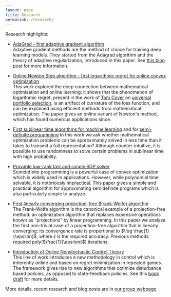```yaml
---
layout: page
title: Research
permalink: /research/
---
```


Research highlights: 
- [AdaGrad - first adaptive gradient algorithm](https://dl.acm.org/doi/10.5555/1953048.2021068)  
  Adaptive gradient methods are the method of choice for training deep learning models. They started from the Adagrad algorithm and the theory of adaptive regularization, introduced in this paper. See [this blog post](https://www.minregret.com/2023/05/15/meta-optimization.html) for more information. 

- [Online Newton Step algorithm - first logarithmic regret for online convex optimization](https://link.springer.com/article/10.1007/s10994-007-5016-8)  
  This work explored the deep connection between mathematical optimization and online learning: it shows that the phenomenon of logarithmic regret, present in the work of [Tom Cover](https://en.wikipedia.org/wiki/Thomas_M._Cover) on [universal portfolio selection](https://en.wikipedia.org/wiki/Universal_portfolio_algorithm), is an artifact of curvature of the loss function, and can be explained using efficient methods from mathematical optimization. The paper gives an online variant of Newton's method, which has found numerous applications since.
 
- [First sublinear time algorithms for machine learning](https://arxiv.org/abs/1010.4408) and for [semi-definite programming](https://link.springer.com/article/10.1007/s10107-015-0932-z)
  In this work we ask whether mathematical optimization problems can be approximately solved in less time than it takes to transmit a full representation? Although counter-intuitive, it is possible to use randomness to solve certain problems in sublinear time with high probability. 

- [Provable low-rank fast and simple SDP solver](https://link.springer.com/chapter/10.1007/978-3-540-78773-0_27)  
  Semidefinite programming is a powerful case of convex optimization which is widely used in applications. However, while polynomial time solvable, it is notoriously impractical. This paper gives a simple and practical algorithm for approximating semidefinite programs which is also particularly simple to analyze. 

- [First linearly converging projection-free (Frank-Wolfe) algorithm](https://arxiv.org/abs/1301.4666)  
  The Frank-Wolfe algorithm is the canonical example of a projection-free method: an optimization algorithm that replaces expensive operations known as "projections" by linear programming. In this paper we analyze the first non-trivial case of a projection-free algorithm that is linearly converging: its convergence rate is propertional to $\log \frac{1}{\epsilon}$, where $\epsilon$ is the required accuracy. Previous methods required poly($\frac{1}{\epsilon}$) iterations. 

- [Introduction of Online Nonstochastic Control Theory](https://sites.google.com/view/online-nonstochastic-control/home)  
  This line of work introduces a new methodology in control which is inherently online and based on regret minimization in repeated games. The framework gives rise to new algorithms that optimize disturbance based policies, as opposed to state-feedback policies. See this [book draft](https://arxiv.org/abs/2211.09619) for more details. 

More details, recent research and blog posts are in [our group webpage](https://www.minregret.com).

